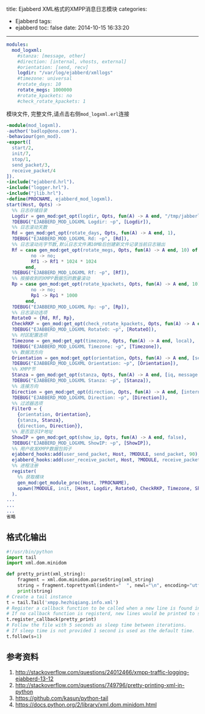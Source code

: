 title: Ejabberd XML格式的XMPP消息日志模块
categories:
  - Ejabberd
tags:
  - ejabberd
toc: false
date: 2014-10-15 16:33:20
---


```yaml mod_logxml.erl模块配置
modules:
  mod_logxml:
    #stanza: [message, other]
    #direction: [internal, vhosts, external]
    #orientation: [send, recv]
    logdir: "/var/log/ejabberd/xmllogs"
    #timezone: universal
    #rotate_days: 10
    rotate_megs: 1000000
    #rotate_kpackets: no
    #check_rotate_kpackets: 1
```

模块文件, 完整文件,请点击右侧`mod_logxml.erl`连接

```erlang Ejabberd mod_logxml模块,记录stanza到XML日志文件中 https://gist.github.com/developerworks/34bf6015f1f4890a210e mod_logxml.erl
-module(mod_logxml).
-author('badlop@ono.com').
-behaviour(gen_mod).
-export([
  start/2,
  init/7,
  stop/1,
  send_packet/3,
  receive_packet/4
]).
-include("ejabberd.hrl").
-include("logger.hrl").
-include("jlib.hrl").
-define(PROCNAME, ejabberd_mod_logxml).
start(Host, Opts) ->
  %% 日志存储目录
  Logdir = gen_mod:get_opt(logdir, Opts, fun(A) -> A end, "/tmp/jabberlogs/"),
  ?DEBUG("EJABBERD_MOD_LOGXML Logdir: ~p", [Logdir]),
  %% 日志滚动天数
  Rd = gen_mod:get_opt(rotate_days, Opts, fun(A) -> A end, 1),
  ?DEBUG("EJABBERD_MOD_LOGXML Rd: ~p", [Rd]),
  %% 日志滚动兆字节数,默认日志文件满10MB后创建新文件记录当前日志输出
  Rf = case gen_mod:get_opt(rotate_megs, Opts, fun(A) -> A end, 10) of
         no -> no;
         Rf1 -> Rf1 * 1024 * 1024
       end,
  ?DEBUG("EJABBERD_MOD_LOGXML Rf: ~p", [Rf]),
  %% 按接收到的XMPP数据包的数量滚动
  Rp = case gen_mod:get_opt(rotate_kpackets, Opts, fun(A) -> A end, 10) of
         no -> no;
         Rp1 -> Rp1 * 1000
       end,
  ?DEBUG("EJABBERD_MOD_LOGXML Rp: ~p", [Rp]),
  %% 日志滚动选项
  RotateO = {Rd, Rf, Rp},
  CheckRKP = gen_mod:get_opt(check_rotate_kpackets, Opts, fun(A) -> A end, 1),
  ?DEBUG("EJABBERD_MOD_LOGXML RotateO: ~p", [RotateO]),
  %% 时区配置选项
  Timezone = gen_mod:get_opt(timezone, Opts, fun(A) -> A end, local),
  ?DEBUG("EJABBERD_MOD_LOGXML Timezone: ~p", [Timezone]),
  %% 数据流方向
  Orientation = gen_mod:get_opt(orientation, Opts, fun(A) -> A end, [send, recv]),
  ?DEBUG("EJABBERD_MOD_LOGXML Orientation: ~p", [Orientation]),
  %% XMPP节
  Stanza = gen_mod:get_opt(stanza, Opts, fun(A) -> A end, [iq, message, presence, other]),
  ?DEBUG("EJABBERD_MOD_LOGXML Stanza: ~p", [Stanza]),
  %% 连接方向
  Direction = gen_mod:get_opt(direction, Opts, fun(A) -> A end, [internal, vhosts, external]),
  ?DEBUG("EJABBERD_MOD_LOGXML Direction: ~p", [Direction]),
  %% 过滤器选项
  FilterO = {
    {orientation, Orientation},
    {stanza, Stanza},
    {direction, Direction}},
  %% 是否显示IP地址
  ShowIP = gen_mod:get_opt(show_ip, Opts, fun(A) -> A end, false),
  ?DEBUG("EJABBERD_MOD_LOGXML ShowIP: ~p", [ShowIP]),
  %% 用户收发XMPP数据包钩子
  ejabberd_hooks:add(user_send_packet, Host, ?MODULE, send_packet, 90),
  ejabberd_hooks:add(user_receive_packet, Host, ?MODULE, receive_packet, 90),
  %% 进程注册
  register(
    %% 获取模块
    gen_mod:get_module_proc(Host, ?PROCNAME),
    spawn(?MODULE, init, [Host, Logdir, RotateO, CheckRKP, Timezone, ShowIP, FilterO])
  ).
...
...
...
省略
```

## 格式化输出

```python 格式化XML
#!/usr/bin/python
import tail
import xml.dom.minidom

def pretty_print(xml_string):
    fragment = xml.dom.minidom.parseString(xml_string)
    string = fragment.toprettyxml(indent="  ", newl="\n", encoding="utf-8")
    print(string)
# Create a tail instance
t = tail.Tail('xmpp.hezhiqiang.info.xml')
# Register a callback function to be called when a new line is found in the followed file.
# If no callback function is registerd, new lines would be printed to standard out.
t.register_callback(pretty_print)
# Follow the file with 5 seconds as sleep time between iterations.
# If sleep time is not provided 1 second is used as the default time.
t.follow(s=1)
```

## 参考资料

1. http://stackoverflow.com/questions/24012466/xmpp-traffic-logging-ejabberd-13-12
2. http://stackoverflow.com/questions/749796/pretty-printing-xml-in-python
3. https://github.com/kasun/python-tail
4. https://docs.python.org/2/library/xml.dom.minidom.html